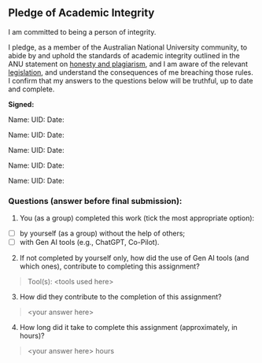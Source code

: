 ## Pledge of Academic Integrity
<DO NOT MODIFY THE STRUCTURE OF THIS FILE>

I am committed to being a person of integrity.

I pledge, as a member of the Australian National University community,
to abide by and uphold the standards of academic integrity outlined in
the ANU statement on
[honesty and plagiarism](http://www.anu.edu.au/students/program-administration/assessments-exams/academic-honesty-plagiarism),
and I am aware of the relevant
[legislation](https://www.legislation.gov.au/Details/F2021L00997),
and understand the consequences of me breaching those rules. I confirm that my answers to the questions below will be truthful, up to date and complete.

**Signed:**

Name:
UID:
Date:

Name:
UID:
Date:

Name:
UID:
Date:

Name:
UID:
Date:

Name:
UID:
Date:



### Questions (answer before final submission):
1) You (as a group) completed this work (tick the most appropriate option): 
- [ ] by yourself (as a group) without the help of others; 
- [ ] with Gen AI tools (e.g., ChatGPT, Co-Pilot).

2) If not completed by yourself only, how did the use of Gen AI tools (and which ones), contribute to completing this assignment? 
> Tool(s): \<tools used here>

3) How did they contribute to the completion of this assignment?
> \<your answer here>

4) How long did it take to complete this assignment (approximately, in hours)?
> \<your answer here> hours
